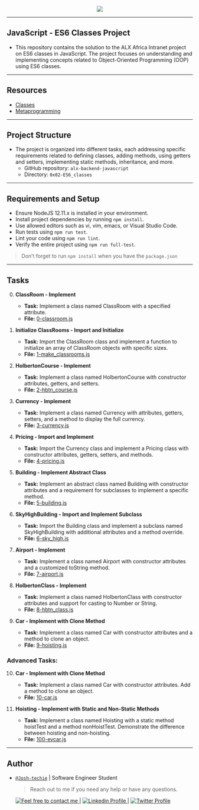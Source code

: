 <p align="center">
<img src ="https://www.notion.so/image/https%3A%2F%2Fprod-files-secure.s3.us-west-2.amazonaws.com%2F029a1497-45bd-4b48-af71-c2ab8a918091%2F5d1049fd-c472-445a-8dbe-b4fe84ce47f7%2F817248fb77fb5c2cef3f.jpg?table=block&id=4bae649f-3ae6-4816-af02-f71436a77659&spaceId=029a1497-45bd-4b48-af71-c2ab8a918091&width=2000&userId=9d08c749-75eb-439d-ad10-2a83e114a53b&cache=v2">
</p>

---

<h2> JavaScript - ES6 Classes Project </h2>

- This repository contains the solution to the ALX Africa Intranet project on ES6 classes in JavaScript. The project focuses on understanding and implementing concepts related to Object-Oriented Programming (OOP) using ES6 classes.

---

<h2> Resources </h2>

- [Classes](https://developer.mozilla.org/en-US/docs/Web/JavaScript/Reference/Classes)
- [Metaprogramming](https://www.keithcirkel.co.uk/metaprogramming-in-es6-symbols/#symbolspecies)

---

<h2> Project Structure </h2>

- The project is organized into different tasks, each addressing specific requirements related to defining classes, adding methods, using getters and setters, implementing static methods, inheritance, and more.
  - GitHub repository: `alx-backend-javascript`
  - Directory: `0x02-ES6_classes`

---

<h2> Requirements and Setup </h2>

- Ensure NodeJS 12.11.x is installed in your environment.
- Install project dependencies by running `npm install`.
- Use allowed editors such as vi, vim, emacs, or Visual Studio Code.
- Run tests using `npm run test`.
- Lint your code using `npm run lint`.
- Verify the entire project using `npm run full-test`.

> Don’t forget to run `npm install` when you have the `package.json`

---

<h2> Tasks </h2>

0. **ClassRoom - Implement**

   - **Task:** Implement a class named ClassRoom with a specified attribute.
   - **File:** [0-classroom.js](./0-classroom.js)

1. **Initialize ClassRooms - Import and Initialize**

   - **Task:** Import the ClassRoom class and implement a function to initialize an array of ClassRoom objects with specific sizes.
   - **File:** [1-make_classrooms.js](./1-make_classrooms.js)

2. **HolbertonCourse - Implement**

   - **Task:** Implement a class named HolbertonCourse with constructor attributes, getters, and setters.
   - **File:** [2-hbtn_course.js](./2-hbtn_course.js)

3. **Currency - Implement**

   - **Task:** Implement a class named Currency with attributes, getters, setters, and a method to display the full currency.
   - **File:** [3-currency.js](./3-currency.js)

4. **Pricing - Import and Implement**

   - **Task:** Import the Currency class and implement a Pricing class with constructor attributes, getters, setters, and methods.
   - **File:** [4-pricing.js](./4-pricing.js)

5. **Building - Implement Abstract Class**

   - **Task:** Implement an abstract class named Building with constructor attributes and a requirement for subclasses to implement a specific method.
   - **File:** [5-building.js](./5-building.js)

6. **SkyHighBuilding - Import and Implement Subclass**

   - **Task:** Import the Building class and implement a subclass named SkyHighBuilding with additional attributes and a method override.
   - **File:** [6-sky_high.js](./6-sky_high.js)

7. **Airport - Implement**

   - **Task:** Implement a class named Airport with constructor attributes and a customized toString method.
   - **File:** [7-airport.js](./7-airport.js)

8. **HolbertonClass - Implement**

   - **Task:** Implement a class named HolbertonClass with constructor attributes and support for casting to Number or String.
   - **File:** [8-hbtn_class.js](./8-hbtn_class.js)

9. **Car - Implement with Clone Method**

   - **Task:** Implement a class named Car with constructor attributes and a method to clone an object.
   - **File:** [9-hoisting.js](./9-hoisting.js)

### Advanced Tasks:

10. **Car - Implement with Clone Method**

    - **Task:** Implement a class named Car with constructor attributes. Add a method to clone an object.
    - **File:** [10-car.js](./10-car.js)

11. **Hoisting - Implement with Static and Non-Static Methods**

    - **Task:** Implement a class named Hoisting with a static method hoistTest and a method nonHoistTest. Demonstrate the difference between hoisting and non-hoisting.
    - **File:** [100-evcar.js](./100-evcar.js)

---

<h2> Author </h2>

- [`@Josh-techie`]() | Software Engineer Student

  > Reach out to me if you need any help or have any questions.

  <a href="mailto:youssef.abouyahia@e-polytechnique.ma">
  	<img alt="Feel free to contact me" src="https://img.shields.io/badge/-Ask_me_anything-blue?style=flat&logo=Gmail&logoColor=white&link=mailto:youssef.abouyahia@e-polytechnique.ma&color=3d85c6" />
  </a>
  <span> | </span>
    <a href="https://www.linkedin.com/in/youssef-abouyahia/">
        <img alt="Linkedin Profile" src="https://img.shields.io/badge/-Linkedin-0072b1?style=flat&logo=Linkedin&logoColor=white&link=https://www.linkedin.com/in/youssef-abouyahia/" />
    </a>
    <span> | </span>
    <a href="https://twitter.com/JoesephAb">
        <img alt="Twitter Profile" src="https://img.shields.io/badge/-Twitter-0072b1?style=flat&logo=Twitter&logoColor=white&link=https://twitter.com/JoesephAb&color=1DA1F2" />
    </a>
